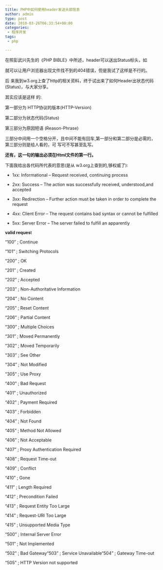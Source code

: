 ```yaml
---
title: PHP中如何使用header发送头部信息
author: admin
type: post
date: 2010-03-26T06:33:54+00:00
categories:
 - 程序开发
tags:
 - php

---
```

在照彭武兴先生的《PHP BIBLE》中所述，header可以送出Status标头，如

就可以让用户浏览器出现文件找不到的404错误，但是我试了这样是不行的。

后 来我到w3.org上查了http的相关资料，终于试出来了如何Header出状态代码(Status)，与大家分享。

其实应该是这样 的:

第一部分为 HTTP协议的版本(HTTP-Version)

第二部分为状态代码(Status)

第三部分为原因短语 (Reason-Phrase)

三部分中间用一个空格分开，且中间不能有回车,第一部分和第二部分是必需的，第三部分则是给人看的，可 写可不写甚至乱写。

**还有，这一句的输出必须在Html文件的第一行。**

下面我给出各代码所代表的意思(是从 w3.org上查到的,够权威了):

* 1xx: Informational – Request received, continuing process

* 2xx: Success – The action was successfully received, understood,and accepted

* 3xx: Redirection – Further action must be taken in order to complete the request

* 4xx: Client Error – The request contains bad syntax or cannot be fulfilled

* 5xx: Server Error – The server failed to fulfill an apparently

**valid reques**t

“100” ; Continue

“101” ; Switching Protocols

“200” ; OK

“201” ; Created

“202” ; Accepted

“203” ; Non-Authoritative Information

“204” ; No Content

“205” ; Reset Content

“206” ; Partial Content

“300” ; Multiple Choices

“301” ; Moved Permanently

“302” ; Moved Temporarily

“303” ; See Other

“304” ; Not Modified

“305” ; Use Proxy

“400” ; Bad Request

“401” ; Unauthorized

“402” ; Payment Required

“403” ; Forbidden

“404” ; Not Found

“405” ; Method Not Allowed

“406” ; Not Acceptable

“407” ; Proxy Authentication Required

“408” ; Request Time-out

“409” ; Conflict

“410” ; Gone

“411” ; Length Required

“412” ; Precondition Failed

“413” ; Request Entity Too Large

“414” ; Request-URI Too Large

“415” ; Unsupported Media Type

“500” ; Internal Server Error

“501” ; Not Implemented

“502” ; Bad Gateway“503” ; Service Unavailable“504” ; Gateway Time-out

“505” ; HTTP Version not supported